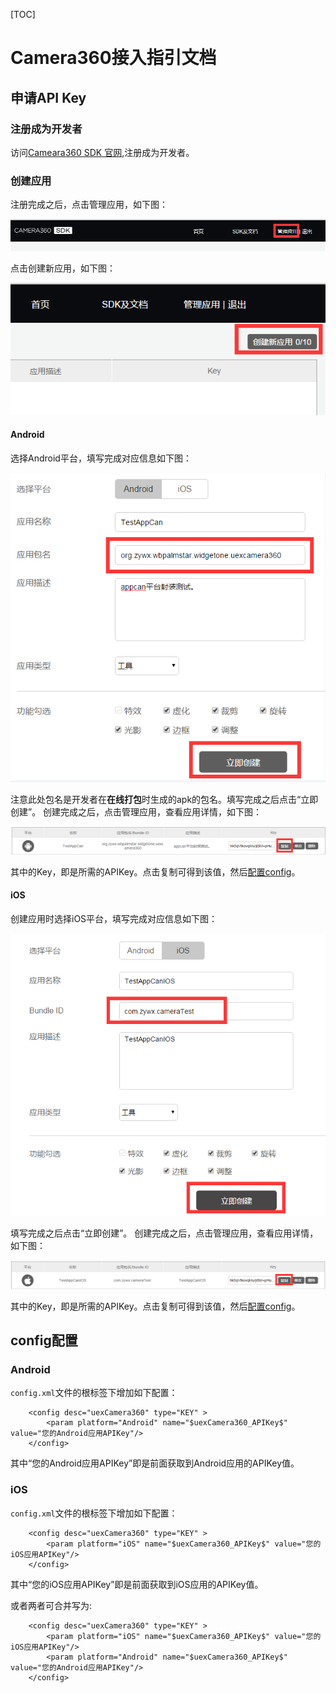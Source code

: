 ﻿[TOC]

# Camera360接入指引文档

## 申请API Key
### 注册成为开发者
访问[Cameara360 SDK 官网](http://sdk.camera360.com/),注册成为开发者。
### 创建应用
注册完成之后，点击管理应用，如下图：

![管理应用](https://raw.githubusercontent.com/AppCanOpenSource/appcan-docs-v2/master/%E7%AC%AC%E4%B8%89%E6%96%B9SDK/uexCamera360/IMG/1.png)

点击创建新应用，如下图：

![创建应用](https://raw.githubusercontent.com/AppCanOpenSource/appcan-docs-v2/master/%E7%AC%AC%E4%B8%89%E6%96%B9SDK/uexCamera360/IMG/2.png)

#### Android
选择Android平台，填写完成对应信息如下图：

![Android应用](https://raw.githubusercontent.com/AppCanOpenSource/appcan-docs-v2/master/%E7%AC%AC%E4%B8%89%E6%96%B9SDK/uexCamera360/IMG/3.png)

注意此处包名是开发者在**在线打包**时生成的apk的包名。填写完成之后点击“立即创建”。
创建完成之后，点击管理应用，查看应用详情，如下图：

![Android应用](https://raw.githubusercontent.com/AppCanOpenSource/appcan-docs-v2/master/%E7%AC%AC%E4%B8%89%E6%96%B9SDK/uexCamera360/IMG/4.png)

其中的Key，即是所需的APIKey。点击复制可得到该值，然后[配置config](#Android)。

#### iOS
创建应用时选择iOS平台，填写完成对应信息如下图：

![Android应用](https://raw.githubusercontent.com/AppCanOpenSource/appcan-docs-v2/master/%E7%AC%AC%E4%B8%89%E6%96%B9SDK/uexCamera360/IMG/5.png)

填写完成之后点击“立即创建”。
创建完成之后，点击管理应用，查看应用详情，如下图：

![Android应用](https://raw.githubusercontent.com/AppCanOpenSource/appcan-docs-v2/master/%E7%AC%AC%E4%B8%89%E6%96%B9SDK/uexCamera360/IMG/6.png)

其中的Key，即是所需的APIKey。点击复制可得到该值，然后[配置config](#iOS)。


## config配置
### Android
`config.xml`文件的根标签下增加如下配置：
```
    <config desc="uexCamera360" type="KEY" > 
        <param platform="Android" name="$uexCamera360_APIKey$" value="您的Android应用APIKey"/>
    </config>
```
其中“您的Android应用APIKey”即是前面获取到Android应用的APIKey值。
### iOS
`config.xml`文件的根标签下增加如下配置：
```
    <config desc="uexCamera360" type="KEY" > 
        <param platform="iOS" name="$uexCamera360_APIKey$" value="您的iOS应用APIKey"/>
    </config>
```
其中“您的iOS应用APIKey”即是前面获取到iOS应用的APIKey值。

或者两者可合并写为:
```
    <config desc="uexCamera360" type="KEY" > 
        <param platform="iOS" name="$uexCamera360_APIKey$" value="您的iOS应用APIKey"/>
        <param platform="Android" name="$uexCamera360_APIKey$" value="您的Android应用APIKey"/>
    </config>
```